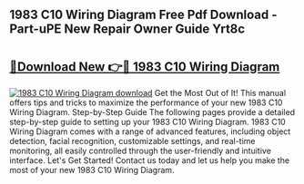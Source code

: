 ## 1983 C10 Wiring Diagram Free Pdf Download - Part-uPE New Repair Owner Guide Yrt8c

# <h2><a href="http://dfpnnj.blite.top/?on=1983+C10+Wiring+Diagram">🔗Download New 👉🔴 1983 C10 Wiring Diagram</a></h2>

[![1983 C10 Wiring Diagram download](https://i.imgur.com/lujVjoI.png)](http://dfpnnj.blite.top/?on=1983+C10+Wiring+Diagram)
Get the Most Out of It! This manual offers tips and tricks to maximize the performance of your new 1983 C10 Wiring Diagram. Step-by-Step Guide The following pages provide a detailed step-by-step guide to setting up your 1983 C10 Wiring Diagram. 1983 C10 Wiring Diagram comes with a range of advanced features, including object detection, facial recognition, customizable settings, and real-time monitoring, all easily controlled through the user-friendly and intuitive interface. Let's Get Started! Contact us today and let us help you make the most of your new 1983 C10 Wiring Diagram.
